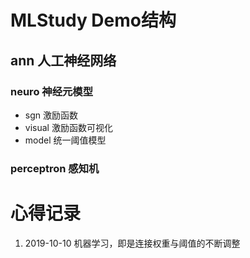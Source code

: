 # MLStudy Demo结构
## ann 人工神经网络
### neuro 神经元模型
- sgn 激励函数
- visual 激励函数可视化
- model 统一阈值模型
### perceptron 感知机

# 心得记录
1. 2019-10-10 机器学习，即是连接权重与阈值的不断调整